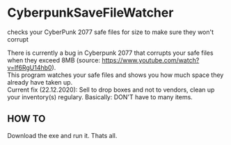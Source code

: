 # CyberpunkSaveFileWatcher
checks your CyberPunk 2077 safe files for size to make sure they won't corrupt


There is currently a bug in Cyberpunk 2077 that corrupts your safe files when they exceed 8MB (source: https://www.youtube.com/watch?v=If6RgU14hb0).  
This program watches your safe files and shows you how much space they already have taken up.  
Current fix (22.12.2020): Sell to drop boxes and not to vendors, clean up your inventory(s) regulary. Basically: DON'T have to many items.

## HOW TO

Download the exe and run it. Thats all.

